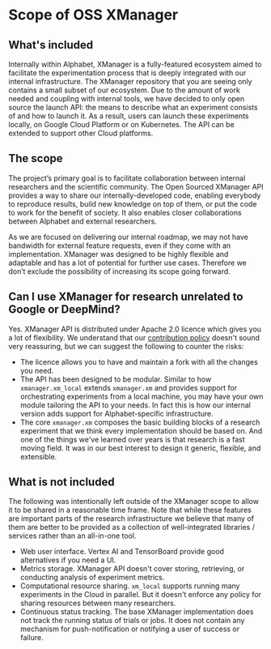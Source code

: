 # Scope of OSS XManager

## What's included

Internally within Alphabet, XManager is a fully-featured ecosystem aimed to
facilitate the experimentation process that is deeply integrated with our
internal infrastructure. The XManager repository that you are seeing only
contains a small subset of our ecosystem. Due to the amount of work needed and
coupling with internal tools, we have decided to only open source the launch
API: the means to describe what an experiment consists of and how to launch it.
As a result, users can launch these experiments locally, on Google Cloud
Platform or on Kubernetes. The API can be extended to support other Cloud
platforms.

## The scope

The project’s primary goal is to facilitate collaboration between internal
researchers and the scientific community. The Open Sourced XManager API provides
a way to share our internally-developed code, enabling everybody to reproduce
results, build new knowledge on top of them, or put the code to work for the
benefit of society. It also enables closer collaborations between Alphabet and
external researchers.

As we are focused on delivering our internal roadmap, we may not have bandwidth
for external feature requests, even if they come with an implementation.
XManager was designed to be highly flexible and adaptable and has a
lot of potential for further use cases. Therefore we don’t exclude the
possibility of increasing its scope going forward.

## Can I use XManager for research unrelated to Google or DeepMind?

Yes. XManager API is distributed under Apache 2.0 licence which gives you a lot
of flexibility. We understand that our
[contribution policy](https://github.com/deepmind/xmanager/blob/main/CONTRIBUTING.md)
doesn't sound very reassuring, but we can suggest the following to counter the
risks:

*   The licence allows you to have and maintain a fork with all the changes you
    need.
*   The API has been designed to be modular. Similar to how `xmanager.xm_local`
    extends `xmanager.xm` and provides support for orchestrating experiments
    from a local machine, you may have your own module tailoring the API to your
    needs. In fact this is how our internal version adds support for
    Alphabet-specific infrastructure.
*   The core `xmanager.xm` composes the basic building blocks of a research
    experiment that we think every implementation should be based on. And one of
    the things we've learned over years is that research is a fast moving field.
    It was in our best interest to design it generic, flexible, and extensible.

## What is not included

The following was intentionally left outside of the XManager scope to allow it
to be shared in a reasonable time frame. Note that while these features are
important parts of the research infrastructure we believe that many of them are
better to be provided as a collection of well-integrated libraries / services
rather than an all-in-one tool.

*   Web user interface. Vertex AI and TensorBoard provide good alternatives if
    you need a UI.
*   Metrics storage. XManager API doesn't cover storing, retrieving, or
    conducting analysis of experiment metrics.
*   Computational resource sharing. `xm_local` supports running many experiments
    in the Cloud in parallel. But it doesn't enforce any policy for sharing
    resources between many researchers.
*   Continuous status tracking. The base XManager implementation does not track
    the running status of trials or jobs. It does not contain any mechanism for
    push-notification or notifying a user of success or failure.
